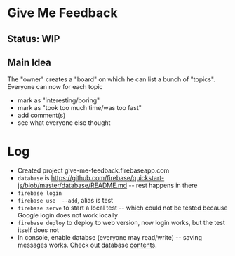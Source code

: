 # Give Me Feedback

## Status: WIP

## Main Idea

The "owner" creates a "board" on which he can list a bunch of "topics".
Everyone can now for each topic
- mark as "interesting/boring"
- mark as "took too much time/was too fast"
- add comment(s)
- see what everyone else thought


# Log

- Created project give-me-feedback.firebaseapp.com
- `database` is https://github.com/firebase/quickstart-js/blob/master/database/README.md -- rest happens in there
- `firebase login`
- `firebase use  --add`, alias is test
- `firebase serve` to start a local test -- which could not be tested because Google login does not work locally
- `firebase deploy` to deploy to web version, now login works, but the test itself does not
- In console, enable databse (everyone may read/write) -- saving messages works.  Check out database
  [contents](https://console.firebase.google.com/project/give-me-feedback/database/give-me-feedback/data).
